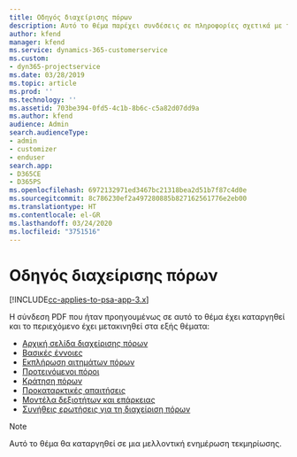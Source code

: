 ```yaml
---
title: Οδηγός διαχείρισης πόρων
description: Αυτό το θέμα παρέχει συνδέσεις σε πληροφορίες σχετικά με τη διαχείριση πόρων στο Project Service Automation
author: kfend
manager: kfend
ms.service: dynamics-365-customerservice
ms.custom:
- dyn365-projectservice
ms.date: 03/28/2019
ms.topic: article
ms.prod: ''
ms.technology: ''
ms.assetid: 703be394-0fd5-4c1b-8b6c-c5a82d07dd9a
ms.author: kfend
audience: Admin
search.audienceType:
- admin
- customizer
- enduser
search.app:
- D365CE
- D365PS
ms.openlocfilehash: 6972132971ed3467bc21318bea2d51b7f87c4d0e
ms.sourcegitcommit: 8c786230ef2a497280885b827162561776e2eb00
ms.translationtype: HT
ms.contentlocale: el-GR
ms.lasthandoff: 03/24/2020
ms.locfileid: "3751516"
---
```

# <a name="resource-management-guide"></a>Οδηγός διαχείρισης πόρων

[!INCLUDE[cc-applies-to-psa-app-3.x](../../includes/cc-applies-to-psa-app-3x.md)]

Η σύνδεση PDF που ήταν προηγουμένως σε αυτό το θέμα έχει καταργηθεί και το περιεχόμενο έχει μετακινηθεί στα εξής θέματα:

- [Αρχική σελίδα διαχείρισης πόρων](../resource-management-home-page.md)
- [Βασικές έννοιες](../reports-key-concepts.md)
- [Εκπλήρωση αιτημάτων πόρων](../resource-management-fulfill-requests.md)
- [Προτεινόμενοι πόροι](../resource-management-propose-resources.md)
- [Κράτηση πόρων](../resource-management-book-resources-scheduleboard.md)
- [Προκαταρκτικές απαιτήσεις](../resource-management-softbook-requirements.md)
- [Μοντέλα δεξιοτήτων και επάρκειας](../resource-management-skills-proficiency.md)
- [Συνήθεις ερωτήσεις για τη διαχείριση πόρων](../resource-management-faq.md)

> [!NOTE]
> Αυτό το θέμα θα καταργηθεί σε μια μελλοντική ενημέρωση τεκμηρίωσης. 

